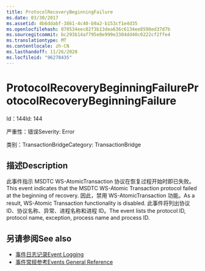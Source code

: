 ```yaml
---
title: ProtocolRecoveryBeginningFailure
ms.date: 03/30/2017
ms.assetid: 4b6ddabf-3861-4c40-b9a2-b153cf1e4d35
ms.openlocfilehash: 070534eec02f3b13dea636c6134ee8598ed37d7b
ms.sourcegitcommit: bc293b14af795e0e999e3304dd40c0222cf2ffe4
ms.translationtype: MT
ms.contentlocale: zh-CN
ms.lasthandoff: 11/26/2020
ms.locfileid: "96278435"
---
```

# <a name="protocolrecoverybeginningfailure"></a><span data-ttu-id="51523-102">ProtocolRecoveryBeginningFailure</span><span class="sxs-lookup"><span data-stu-id="51523-102">ProtocolRecoveryBeginningFailure</span></span>

<span data-ttu-id="51523-103">Id：144</span><span class="sxs-lookup"><span data-stu-id="51523-103">Id: 144</span></span>  
  
 <span data-ttu-id="51523-104">严重性：错误</span><span class="sxs-lookup"><span data-stu-id="51523-104">Severity: Error</span></span>  
  
 <span data-ttu-id="51523-105">类别：TransactionBridge</span><span class="sxs-lookup"><span data-stu-id="51523-105">Category: TransactionBridge</span></span>  
  
## <a name="description"></a><span data-ttu-id="51523-106">描述</span><span class="sxs-lookup"><span data-stu-id="51523-106">Description</span></span>  

 <span data-ttu-id="51523-107">此事件指示 MSDTC WS-AtomicTransaction 协议在恢复过程开始时即已失败。</span><span class="sxs-lookup"><span data-stu-id="51523-107">This event indicates that the MSDTC WS-Atomic Transaction protocol failed at the beginning of recovery.</span></span> <span data-ttu-id="51523-108">因此，禁用 WS-AtomicTransaction 功能。</span><span class="sxs-lookup"><span data-stu-id="51523-108">As a result, WS-Atomic Transaction functionality is disabled.</span></span> <span data-ttu-id="51523-109">此事件将列出协议 ID、协议名称、异常、进程名称和进程 ID。</span><span class="sxs-lookup"><span data-stu-id="51523-109">The event lists the protocol ID, protocol name, exception, process name and process ID.</span></span>  
  
## <a name="see-also"></a><span data-ttu-id="51523-110">另请参阅</span><span class="sxs-lookup"><span data-stu-id="51523-110">See also</span></span>

- [<span data-ttu-id="51523-111">事件日志记录</span><span class="sxs-lookup"><span data-stu-id="51523-111">Event Logging</span></span>](index.md)
- [<span data-ttu-id="51523-112">事件常规参考</span><span class="sxs-lookup"><span data-stu-id="51523-112">Events General Reference</span></span>](events-general-reference.md)
